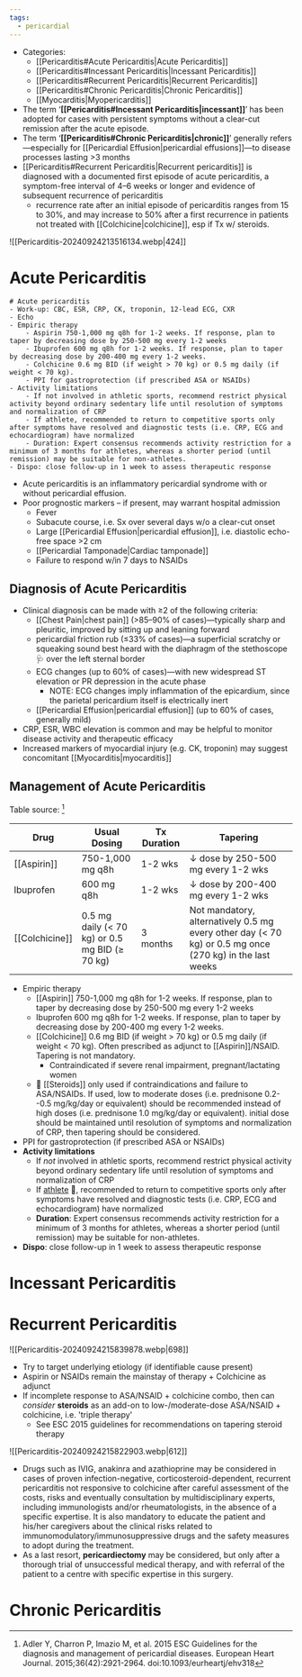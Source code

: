```yaml
---
tags:
  - pericardial
---
```

- Categories:
	- [[Pericarditis#Acute Pericarditis|Acute Pericarditis]]
	- [[Pericarditis#Incessant Pericarditis|Incessant Pericarditis]]
	- [[Pericarditis#Recurrent Pericarditis|Recurrent Pericarditis]]
	- [[Pericarditis#Chronic Pericarditis|Chronic Pericarditis]]
	- [[Myocarditis|Myopericarditis]]
- The term ‘**[[Pericarditis#Incessant Pericarditis|incessant]]**’ has been adopted for cases with persistent symptoms without a clear-cut remission after the acute episode.
- The term ‘**[[Pericarditis#Chronic Pericarditis|chronic]]**’ generally refers—especially for [[Pericardial Effusion|pericardial effusions]]—to disease processes lasting >3 months
- [[Pericarditis#Recurrent Pericarditis|Recurrent pericarditis]] is diagnosed with a documented first episode of acute pericarditis, a symptom-free interval of 4–6 weeks or longer and evidence of subsequent recurrence of pericarditis
	- recurrence rate after an initial episode of pericarditis ranges from 15 to 30%, and may increase to 50% after a first recurrence in patients not treated with [[Colchicine|colchicine]], esp if Tx w/ steroids.

![[Pericarditis-20240924213516134.webp|424]]

# Acute Pericarditis

```
# Acute pericarditis
- Work-up: CBC, ESR, CRP, CK, troponin, 12-lead ECG, CXR
- Echo
- Empiric therapy
	- Aspirin 750-1,000 mg q8h for 1-2 weeks. If response, plan to taper by decreasing dose by 250-500 mg every 1-2 weeks
	- Ibuprofen 600 mg q8h for 1-2 weeks. If response, plan to taper by decreasing dose by 200-400 mg every 1-2 weeks.
	- Colchicine 0.6 mg BID (if weight > 70 kg) or 0.5 mg daily (if weight < 70 kg). 
	- PPI for gastroprotection (if prescribed ASA or NSAIDs)
- Activity limitations
	- If not involved in athletic sports, recommend restrict physical activity beyond ordinary sedentary life until resolution of symptoms and normalization of CRP
	- If athlete, recommended to return to competitive sports only after symptoms have resolved and diagnostic tests (i.e. CRP, ECG and echocardiogram) have normalized
	- Duration: Expert consensus recommends activity restriction for a minimum of 3 months for athletes, whereas a shorter period (until remission) may be suitable for non-athletes.
- Dispo: close follow-up in 1 week to assess therapeutic response
```

- Acute pericarditis is an inflammatory pericardial syndrome with or without pericardial effusion.
- Poor prognostic markers – if present, may warrant hospital admission
	- Fever
	- Subacute course, i.e. Sx over several days w/o a clear-cut onset
	- Large [[Pericardial Effusion|pericardial effusion]], i.e. diastolic echo-free space >2 cm
	- [[Pericardial Tamponade|Cardiac tamponade]]
	- Failure to respond w/in 7 days to NSAIDs

## Diagnosis of Acute Pericarditis

- Clinical diagnosis can be made with ≥2 of the following criteria:
	- [[Chest Pain|chest pain]] (>85–90% of cases)—typically sharp and pleuritic, improved by sitting up and leaning forward
	- pericardial friction rub (≤33% of cases)—a superficial scratchy or squeaking sound best heard with the diaphragm of the stethoscope 🩺 over the left sternal border
	- ECG changes (up to 60% of cases)—with new widespread ST elevation or PR depression in the acute phase
		- NOTE: ECG changes imply inflammation of the epicardium, since the parietal pericardium itself is electrically inert
	- [[Pericardial Effusion|pericardial effusion]] (up to 60% of cases, generally mild)
- CRP, ESR, WBC elevation is common and may be helpful to monitor disease activity and therapeutic efficacy
- Increased markers of myocardial injury (e.g. CK, troponin) may suggest concomitant [[Myocarditis|myocarditis]]

## Management of Acute Pericarditis

Table source: [^esc]

| Drug           | Usual Dosing                                   | Tx Duration | Tapering                                                                                                |
| -------------- | ---------------------------------------------- | ----------- | ------------------------------------------------------------------------------------------------------- |
| [[Aspirin]]    | 750-1,000 mg q8h                               | 1-2 wks     | ↓ dose by 250-500 mg every 1-2 wks                                                                      |
| Ibuprofen      | 600 mg q8h                                     | 1-2 wks     | ↓ dose by 200-400 mg every 1-2 wks                                                                      |
| [[Colchicine]] | 0.5 mg daily (< 70 kg) or 0.5 mg BID (≥ 70 kg) | 3 months    | Not mandatory, alternatively 0.5 mg every other day (< 70 kg) or 0.5 mg once (270 kg) in the last weeks |
- Empiric therapy
	- [[Aspirin]] 750-1,000 mg q8h for 1-2 weeks. If response, plan to taper by decreasing dose by 250-500 mg every 1-2 weeks
	- Ibuprofen 600 mg q8h for 1-2 weeks. If response, plan to taper by decreasing dose by 200-400 mg every 1-2 weeks.
	- [[Colchicine]] 0.6 mg BID (if weight \> 70 kg) or 0.5 mg daily (if weight \< 70 kg). Often prescribed as adjunct to [[Aspirin]]/NSAID. Tapering is not mandatory.
		- Contraindicated if severe renal impairment, pregnant/lactating women
	- 📝 [[Steroids]] only used if contraindications and failure to ASA/NSAIDs. If used, low to moderate doses (i.e. prednisone 0.2--0.5 mg/kg/day or equivalent) should be recommended instead of high doses (i.e. prednisone 1.0 mg/kg/day or equivalent). initial dose should be maintained until resolution of symptoms and normalization of CRP, then tapering should be considered.
- PPI for gastroprotection (if prescribed ASA or NSAIDs)
- **Activity limitations**
	- If *not* involved in athletic sports, recommend restrict physical activity beyond ordinary sedentary life until resolution of symptoms and normalization of CRP
	- If <u>athlete</u> 🏃, recommended to return to competitive sports only after symptoms have resolved and diagnostic tests (i.e. CRP, ECG and echocardiogram) have normalized
	- **Duration**: Expert consensus recommends activity restriction for a minimum of 3 months for athletes, whereas a shorter period (until remission) may be suitable for non-athletes.
- **Dispo**: close follow-up in 1 week to assess therapeutic response
# Incessant Pericarditis


# Recurrent Pericarditis

![[Pericarditis-20240924215839878.webp|698]]

- Try to target underlying etiology (if identifiable cause present)
- Aspirin or NSAIDs remain the mainstay of therapy + Colchicine as adjunct
- If incomplete response to ASA/NSAID + colchicine combo, then can *consider* **steroids** as an add-on to low-/moderate-dose ASA/NSAID + colchicine, i.e. 'triple therapy'
	- See ESC 2015 guidelines for recommendations on tapering steroid therapy

![[Pericarditis-20240924215822903.webp|612]]

- Drugs such as IVIG, anakinra and azathioprine may be considered in cases of proven infection-negative, corticosteroid-dependent, recurrent pericarditis not responsive to colchicine after careful assessment of the costs, risks and eventually consultation by multidisciplinary experts, including immunologists and/or rheumatologists, in the absence of a specific expertise. It is also mandatory to educate the patient and his/her caregivers about the clinical risks related to immunomodulatory/immunosuppressive drugs and the safety measures to adopt during the treatment.
- As a last resort, **pericardiectomy** may be considered, but only after a thorough trial of unsuccessful medical therapy, and with referral of the patient to a centre with specific expertise in this surgery.
# Chronic Pericarditis

[^esc]: Adler Y, Charron P, Imazio M, et al. 2015 ESC Guidelines for the diagnosis and management of pericardial diseases. European Heart Journal. 2015;36(42):2921-2964. doi:10.1093/eurheartj/ehv318